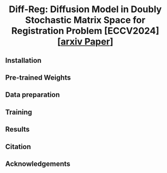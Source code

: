 <div style="text-align: center;">
  <h1>Diff-Reg: Diffusion Model in Doubly Stochastic Matrix Space for Registration Problem [ECCV2024] [<a href="https://arxiv.org/pdf/2403.19919">arxiv Paper</a>]</h1>
</div>

## Installation

## Pre-trained Weights

## Data preparation

## Training

## Results

## Citation

## Acknowledgements
